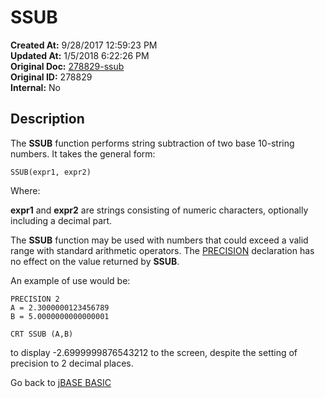 # SSUB

**Created At:** 9/28/2017 12:59:23 PM  
**Updated At:** 1/5/2018 6:22:26 PM  
**Original Doc:** [278829-ssub](https://docs.jbase.com/36868-jbase-basic/278829-ssub)  
**Original ID:** 278829  
**Internal:** No  

## Description

The **SSUB** function performs string subtraction of two base 10-string numbers. It takes the general form:

```
SSUB(expr1, expr2)
```

Where:

**expr1** and **expr2** are strings consisting of numeric characters, optionally including a decimal part.

The **SSUB** function may be used with numbers that could exceed a valid range with standard arithmetic operators. The [PRECISION](./../precision) declaration has no effect on the value returned by **SSUB**.

An example of use would be:

```
PRECISION 2
A = 2.3000000123456789
B = 5.0000000000000001

CRT SSUB (A,B)
```

to display -2.6999999876543212 to the screen, despite the setting of precision to 2 decimal places.

Go back to [jBASE BASIC](./../README.md)
